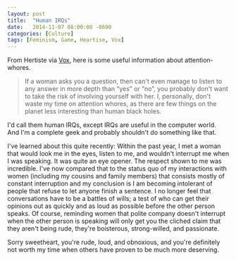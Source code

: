 ```yaml
---
layout: post
title:  "Human IRQs"
date:   2014-11-07 08:00:00 -0600
categories: [Culture]
tags: [Feminism, Game, Heartise, Vox]
---
```


From Hertiste via [Vox](http://alphagameplan.blogspot.com/2014/11/avoid-human-black-hole.html), here is some useful information about attention-whores.

> If a woman asks you a question, then can't even manage to listen to any answer in more depth than “yes” or “no”, you probably don't want to take the risk of involving yourself with her. I, personally, don't waste my time on attention whores, as there are few things on the planet less interesting than human black holes.

I'd call them human IRQs, except IRQs are useful in the computer world. And I'm a complete geek and probably shouldn't do something like that.

I've learned about this quite recently: Within the past year, I met a woman that would look me in the eyes, listen to me, and wouldn't interrupt me when I was speaking. It was quite an eye opener. The respect shown to me was incredible. I've now compared that to the status quo of my interactions with women (including my cousins and family members) that consists mostly of constant interruption and my conclusion is I am becoming intolerant of people that refuse to let anyone finish a sentence. I no longer feel that conversations have to be a battles of wills; a test of who can get their opinions out as quickly and as loud as possible before the other person speaks. Of course, reminding women that polite company doesn't interrupt when the other person is speaking will only get you the cliched claim that they aren't being rude, they're boisterous, strong-willed, and passionate.

Sorry sweetheart, you're rude, loud, and obnoxious, and you're definitely not worth my time when others have proven to be much more deserving.
